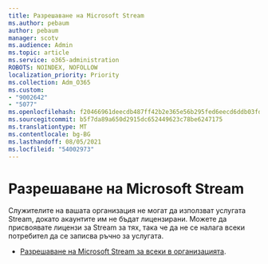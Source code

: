 ```yaml
---
title: Разрешаване на Microsoft Stream
ms.author: pebaum
author: pebaum
manager: scotv
ms.audience: Admin
ms.topic: article
ms.service: o365-administration
ROBOTS: NOINDEX, NOFOLLOW
localization_priority: Priority
ms.collection: Adm_O365
ms.custom:
- "9002642"
- "5077"
ms.openlocfilehash: f20466961deecdb487ff42b2e365e56b295fed6eecd6ddb03fda67ab9110bc4f
ms.sourcegitcommit: b5f7da89a650d2915dc652449623c78be6247175
ms.translationtype: MT
ms.contentlocale: bg-BG
ms.lasthandoff: 08/05/2021
ms.locfileid: "54002973"
---
```

# <a name="enable-microsoft-stream"></a>Разрешаване на Microsoft Stream

Служителите на вашата организация не могат да използват услугата Stream, докато акаунтите им не бъдат лицензирани. Можете да присвоявате лицензи за Stream за тях, така че да не се налага всеки потребител да се записва ръчно за услугата.

- [Разрешаване на Microsoft Stream за всеки в организацията](https://docs.microsoft.com/stream/assign-user-licenses).
